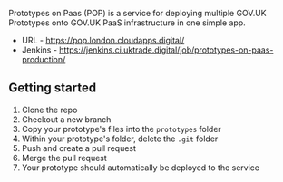 Prototypes on Paas (POP) is a service for deploying multiple GOV.UK Prototypes onto GOV.UK PaaS infrastructure in one simple app.

* URL - https://pop.london.cloudapps.digital/
* Jenkins - https://jenkins.ci.uktrade.digital/job/prototypes-on-paas-production/

## Getting started
1. Clone the repo
2. Checkout a new branch
3. Copy your prototype's files into the `prototypes` folder
4. Within your prototype's folder, delete the `.git` folder
5. Push and create a pull request 
6. Merge the pull request
7. Your prototype should automatically be deployed to the service
